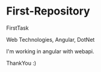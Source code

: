 # First-Repository
FirstTask

Web Technologies,
Angular,
DotNet


I'm working in angular with webapi.

ThankYou :)
